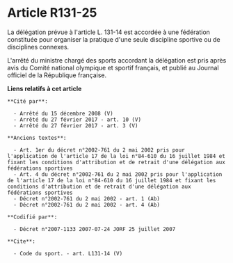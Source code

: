 # Article R131-25

La délégation prévue à l'article L. 131-14 est accordée à une fédération constituée pour organiser la pratique d'une seule
discipline sportive ou de disciplines connexes.

L'arrêté du ministre chargé des sports accordant la délégation est pris après avis du Comité national olympique et sportif
français, et publié au Journal officiel de la République française.

**Liens relatifs à cet article**

	**Cité par**:

	  - Arrêté du 15 décembre 2008 (V)
	  - Arrêté du 27 février 2017 - art. 10 (V)
	  - Arrêté du 27 février 2017 - art. 3 (V)

	**Anciens textes**:

	  - Art. 1er du décret n°2002-761 du 2 mai 2002 pris pour l'application de l'article 17 de la loi n°84-610 du 16 juillet 1984 et fixant les conditions d'attribution et de retrait d'une délégation aux fédérations sportives
	  - Art. 4 du décret n°2002-761 du 2 mai 2002 pris pour l'application de l'article 17 de la loi n°84-610 du 16 juillet 1984 et fixant les conditions d'attribution et de retrait d'une délégation aux fédérations sportives
	  - Décret n°2002-761 du 2 mai 2002 - art. 1 (Ab)
	  - Décret n°2002-761 du 2 mai 2002 - art. 4 (Ab)

	**Codifié par**:

	  - Décret n°2007-1133 2007-07-24 JORF 25 juillet 2007

	**Cite**:

	  - Code du sport. - art. L131-14 (V)
